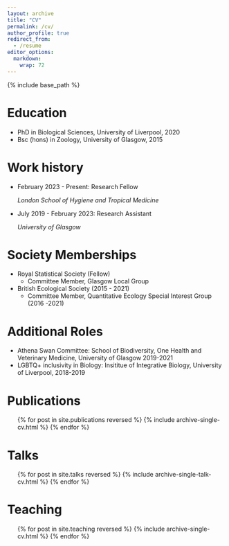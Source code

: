```yaml
---
layout: archive
title: "CV"
permalink: /cv/
author_profile: true
redirect_from:
  - /resume
editor_options: 
  markdown: 
    wrap: 72
---
```


{% include base_path %}

# Education

-   PhD in Biological Sciences, University of Liverpool, 2020
-   Bsc (hons) in Zoology, University of Glasgow, 2015

# Work history

-   February 2023 - Present: Research Fellow

    *London School of Hygiene and Tropical Medicine*

-   July 2019 - February 2023: Research Assistant

    *University of Glasgow*

# Society Memberships

-   Royal Statistical Society (Fellow)
    -   Committee Member, Glasgow Local Group
-   British Ecological Society (2015 - 2021)
    -   Committee Member, Quantitative Ecology Special Interest Group
        (2016 -2021)

# Additional Roles

-   Athena Swan Committee: School of Biodiversity, One Health and
    Veterinary Medicine, University of Glasgow 2019-2021
-   LGBTQ+ inclusivity in Biology: Insititue of Integrative Biology,
    University of Liverpool, 2018-2019

# Publications

<ul>{% for post in site.publications reversed %} {% include
archive-single-cv.html %} {% endfor %}</ul>

# Talks

<ul>{% for post in site.talks reversed %} {% include
archive-single-talk-cv.html %} {% endfor %}</ul>

# Teaching

<ul>{% for post in site.teaching reversed %} {% include
archive-single-cv.html %} {% endfor %}</ul>

